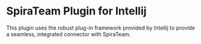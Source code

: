 # SpiraTeam Plugin for Intellij
This plugin uses the robust plug-in framework provided by Intellij to provide a seamless, integrated connector with SpiraTeam. 
